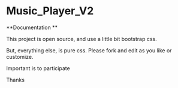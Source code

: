 # Music_Player_V2

**Documentation **

This project is open source, and use a little bit bootstrap css.

But, everything else, is pure css. Please fork and edit as you like or customize.

Important is to participate

Thanks

